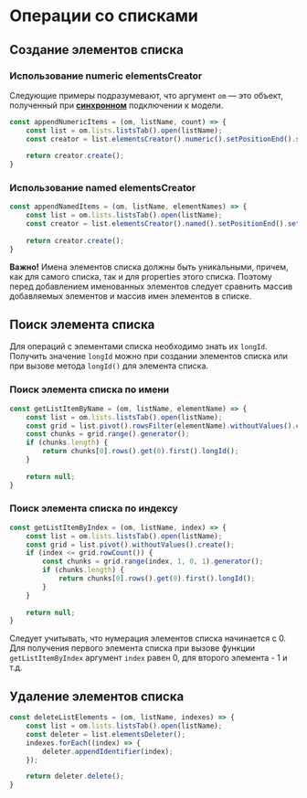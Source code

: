 # Операции со списками

## Создание элементов списка

### Использование numeric elementsCreator

Следующие примеры подразумевают, что аргумент `om` — это объект, полученный при **[синхронном](../../API/API.md#model-connect)** подключении к модели.

```js
const appendNumericItems = (om, listName, count) => {
    const list = om.lists.listsTab().open(listName);
    const creator = list.elementsCreator().numeric().setPositionEnd().setCount(count);
    
    return creator.create();
}
```

### Использование named elementsCreator

```js
const appendNamedItems = (om, listName, elementNames) => {
    const list = om.lists.listsTab().open(listName);
    const creator = list.elementsCreator().named().setPositionEnd().setElementNames(elementNames);
    
    return creator.create();
}
```

**Важно!** Имена элементов списка должны быть уникальными, причем, как для самого списка, так и для properties этого списка. Поэтому перед добавлением именованных элементов следует сравнить массив добавляемых элементов и массив имен элементов в списке. 

## Поиск элемента списка

Для операций с элементами списка необходимо знать их `longId`. Получить значение `longId` можно при создании элементов списка или при вызове метода `longId()` для элемента списка.

### Поиск элемента списка по имени

```js
const getListItemByName = (om, listName, elementName) => {
    const list = om.lists.listsTab().open(listName);
    const grid = list.pivot().rowsFilter(elementName).withoutValues().create();
    const chunks = grid.range().generator();
    if (chunks.length) {
        return chunks[0].rows().get(0).first().longId();
    }
    
    return null;
}
```

### Поиск элемента списка по индексу

```js
const getListItemByIndex = (om, listName, index) => {
    const list = om.lists.listsTab().open(listName);
    const grid = list.pivot().withoutValues().create();
    if (index <= grid.rowCount()) {
        const chunks = grid.range(index, 1, 0, 1).generator();
        if (chunks.length) {
            return chunks[0].rows().get(0).first().longId();
        } 
    }
    
    return null;
}
```

Следует учитывать, что нумерация элементов списка начинается с 0. Для получения первого элемента списка при вызове функции `getListItemByIndex` аргумент `index` равен 0, для второго элемента - 1 и т.д.

## Удаление элементов списка

```js
const deleteListElements = (om, listName, indexes) => {
    const list = om.lists.listsTab().open(listName);
    const deleter = list.elementsDeleter();
    indexes.forEach((index) => {
        deleter.appendIdentifier(index);
    });

    return deleter.delete();
}
```
